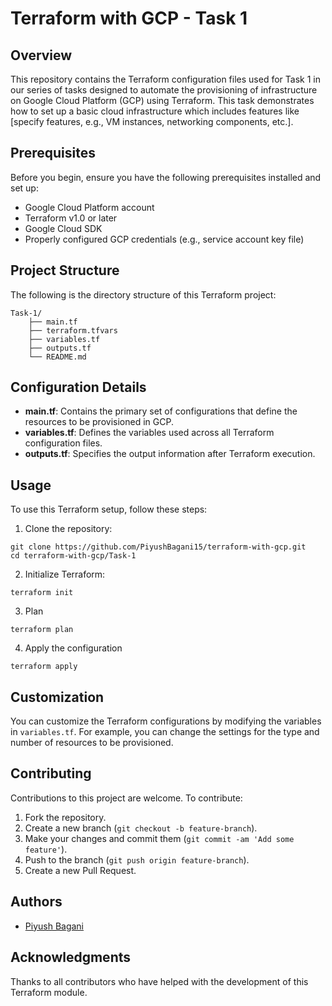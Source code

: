 # Terraform with GCP - Task 1

## Overview
This repository contains the Terraform configuration files used for Task 1 in our series of tasks designed to automate the provisioning of infrastructure on Google Cloud Platform (GCP) using Terraform. This task demonstrates how to set up a basic cloud infrastructure which includes features like [specify features, e.g., VM instances, networking components, etc.].

## Prerequisites
Before you begin, ensure you have the following prerequisites installed and set up:
- Google Cloud Platform account
- Terraform v1.0 or later
- Google Cloud SDK
- Properly configured GCP credentials (e.g., service account key file)

## Project Structure

The following is the directory structure of this Terraform project:

```
Task-1/
    ├── main.tf
    ├── terraform.tfvars
    ├── variables.tf
    ├── outputs.tf
    └── README.md
```

## Configuration Details
- **main.tf**: Contains the primary set of configurations that define the resources to be provisioned in GCP.
- **variables.tf**: Defines the variables used across all Terraform configuration files.
- **outputs.tf**: Specifies the output information after Terraform execution.

## Usage
To use this Terraform setup, follow these steps:
1. Clone the repository:

```
git clone https://github.com/PiyushBagani15/terraform-with-gcp.git
cd terraform-with-gcp/Task-1
```
2. Initialize Terraform:


```
terraform init
```
3. Plan

```
terraform plan
```
4. Apply the configuration

```
terraform apply 
```
## Customization
You can customize the Terraform configurations by modifying the variables in `variables.tf`. For example, you can change the settings for the type and number of resources to be provisioned.

## Contributing
Contributions to this project are welcome. To contribute:
1. Fork the repository.
2. Create a new branch (`git checkout -b feature-branch`).
3. Make your changes and commit them (`git commit -am 'Add some feature'`).
4. Push to the branch (`git push origin feature-branch`).
5. Create a new Pull Request.

## Authors
- [Piyush Bagani](https://github.com/PiyushBagani15)

## Acknowledgments
Thanks to all contributors who have helped with the development of this Terraform module.
